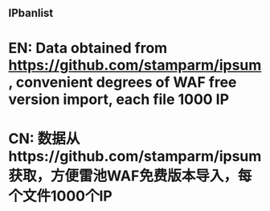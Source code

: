 ## IPbanlist
# EN: Data obtained from https://github.com/stamparm/ipsum, convenient degrees of WAF free version import, each file 1000 IP

# CN: 数据从https://github.com/stamparm/ipsum获取，方便雷池WAF免费版本导入，每个文件1000个IP
